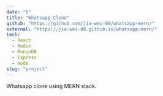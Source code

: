 ```yaml
---
date: "6"
title: "Whatsapp Clone"
github: "https://github.com/jia-wei-00/whatsapp-mern/"
external: "https://jia-wei-00.github.io/whatsapp-mern/"
tech:
  - React
  - Redux
  - MongoDB
  - Express
  - Node
slug: "project"
---
```


Whatsapp clone using MERN stack.
